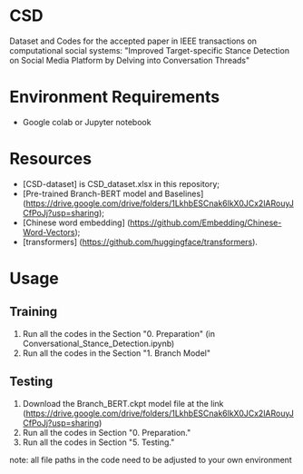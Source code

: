 # CSD
Dataset and Codes for the accepted paper in IEEE transactions on computational social systems: "Improved Target-specific Stance Detection on Social Media Platform by Delving into Conversation Threads"

# Environment Requirements
* Google colab or Jupyter notebook

# Resources
* [CSD-dataset] is CSD_dataset.xlsx in this repository;
* [Pre-trained Branch-BERT model and Baselines] (https://drive.google.com/drive/folders/1LkhbESCnak6lkX0JCx2lARouyJCfPoJj?usp=sharing);
* [Chinese word embedding] (https://github.com/Embedding/Chinese-Word-Vectors);
* [transformers] (https://github.com/huggingface/transformers).

# Usage
## Training
1. Run all the codes in the Section "0. Preparation" (in Conversational_Stance_Detection.ipynb)
2. Run all the codes in the Section "1. Branch Model" 

## Testing
1. Download the Branch_BERT.ckpt model file at the link (https://drive.google.com/drive/folders/1LkhbESCnak6lkX0JCx2lARouyJCfPoJj?usp=sharing) 
2. Run all the codes in Section "0. Preparation."
3. Run all the codes in Section "5. Testing." 

note:
all file paths in the code need to be adjusted to your own environment
